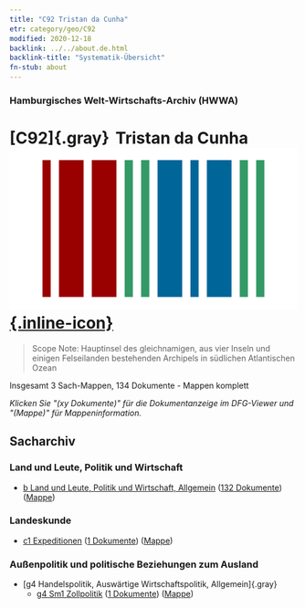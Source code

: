 ```yaml
---
title: "C92 Tristan da Cunha"
etr: category/geo/C92
modified: 2020-12-18
backlink: ../../about.de.html
backlink-title: "Systematik-Übersicht"
fn-stub: about
---
```


### Hamburgisches Welt-Wirtschafts-Archiv (HWWA)
# [C92]{.gray}&#8201; Tristan da Cunha&#160; [![Wikidata item](/images/Wikidata-logo.svg){.inline-icon}](http://www.wikidata.org/entity/Q220982)


> Scope Note: Hauptinsel des gleichnamigen, aus vier Inseln und einigen Felseilanden bestehenden Archipels in südlichen Atlantischen Ozean



Insgesamt 3 Sach-Mappen, 134 Dokumente - Mappen komplett

_Klicken Sie "(xy Dokumente)" für die Dokumentanzeige im DFG-Viewer und "(Mappe)" für Mappeninformation._

## Sacharchiv




### Land und Leute, Politik und Wirtschaft

- [b Land und Leute, Politik und Wirtschaft, Allgemein](../../../subject/about.de.html#b) (<a href="https://dfg-viewer.de/show/?tx_dlf[id]=https://pm20.zbw.eu/mets/sh/1414xx/141453/1441xx/144196/public.mets.de.xml" target="_blank">132 Dokumente</a>) ([Mappe](http://purl.org/pressemappe20/folder/sh/141453,144196))

### Landeskunde

- [c1 Expeditionen](../../../subject/about.de.html#c1) (<a href="https://dfg-viewer.de/show/?tx_dlf[id]=https://pm20.zbw.eu/mets/sh/1414xx/141453/1442xx/144200/public.mets.de.xml" target="_blank">1 Dokumente</a>) ([Mappe](http://purl.org/pressemappe20/folder/sh/141453,144200))

### Außenpolitik und politische Beziehungen zum Ausland

- [g4 Handelspolitik, Auswärtige Wirtschaftspolitik, Allgemein]{.gray}
  - [g4 Sm1 Zollpolitik](../../../subject/about.de.html#g4_Sm1) (<a href="https://dfg-viewer.de/show/?tx_dlf[id]=https://pm20.zbw.eu/mets/sh/1414xx/141453/1634xx/163419/public.mets.de.xml" target="_blank">1 Dokumente</a>) ([Mappe](http://purl.org/pressemappe20/folder/sh/141453,163419))


